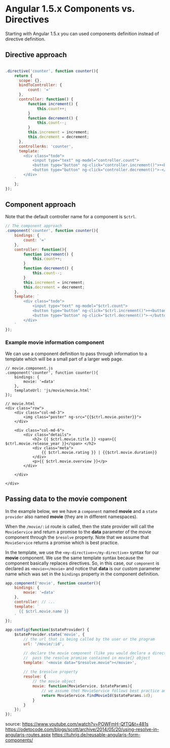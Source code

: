 
Angular 1.5.x Components vs. Directives
=======
Starting with Angular 1.5.x you can used components definition instead of directive definition.

## Directive approach
```javascript

.directive('counter', function counter(){
    return {
      scope: {},
      bindToController: {
          count: '='
      },
      controller: function() {
          function increment() {
              this.count++;
          }
          function decrement() {
              this.count--;
          }
          this.increment = increment;
          this.decrement = decrement;
      },
      controllerAs: 'counter',
      template: `
        <div class="todo">
            <input type="text" ng-model="controller.count">
            <button type="button" ng-click="controller.increment()">+<button>
            <button type="button" ng-click="controller.decrement()">-</button>
        </div>
    `
    };
});
```

## Component approach

Note that the default controller name for a component is `$ctrl`.
```javascript
// The component approach
.component('counter', function counter(){
    bindings: {
        count: '='      
    },
    controller: function(){
        function increment() {
            this.count++;
        }
        function decrement() {
            this.count--;
        }
        this.increment = increment;
        this.decrement = decrement;
    },
    template: `
        <div class="todo">
            <input type="text" ng-model="$ctrl.count">
            <button type="button" ng-click="$ctrl.increment()">+<button>
            <button type="button" ng-click="$ctrl.decrement()">-</button>
        </div>
    `
});
```


### Example movie information component
We can use a component definition to pass through information to a template
which will be a small part of a larger web page.
```
// movie.component.js
.component('counter', function counter(){
    bindings: {
        movie: '=data'      
    },
    templateUrl: 'js/movie/movie.html'
});

// movie.html
<div class="row">
    <div class="col-md-3">
        <img class="poster" ng-src="{{$ctrl.movie.poster}}">
    </div>
    
    <div class="col-md-6">
        <div class="details">
            <h2> {{ $ctrl.movie.title }} <span>{{ $ctrl.movie.release_year }}</span> </h2>
            <div class="meta">
                {{ $ctrl.movie.rating }} | {{$ctrl.movie.duration}}
            </div>
            <p>{{ $ctrl.movie.overview }}</p>
        </div>
        
    </div>

</div>
```

## Passing data to the movie component
In the example below, we we have a `component` named **movie**
and a `state provider` also named **movie** (they are in different namespaces).

When the `/movie/:id` route is called, then the state provider
will call the `MovieService` and return a promise to the
**data** parameter of the movie component through the `$resolve` property.
Note that we assume that `MovieService` returns a promise which is best practice.

In the template, we use the `<my-directive></my-directive>` syntax for our **movie** component.
We use the same template syntax because the component basically replaces directives.
So, in this case, our `component` is declared as `<movie></movie>` and notice
that **data** is our custom parameter name which was set in the `bindings` property in the component definition.

```javascript
app.component('movie', function counter(){
    bindings: {
        movie: '=data'      
    },
    controller: // ... 
    template: `
      {{ $ctrl.movie.name }}
    `
});

app.config(function($stateProvider) {
    $stateProvider.state('movie', {
        // the url that is being called by the user or the program
        url: '/movie/:id',

        // declare the movie component (like you would declare a directive and 
        //  pass the resolve promise contained in movie{} object
        template: '<movie data="$resolve.movie"></movie>',
        
        // the $resolve property
        resolve: {
            // the movie object 
            movie: function(MovieService, $stateParams){
                // we assume thet MovieService follows best practice and returns a promise
                return MovieService.findMovieId($stateParams.id);
            }
        }
    });
});
```

source: 
https://www.youtube.com/watch?v=POWFmH-QfTQ&t=481s
https://odetocode.com/blogs/scott/archive/2014/05/20/using-resolve-in-angularjs-routes.aspx
https://tuhrig.de/reusable-angularjs-form-components/
